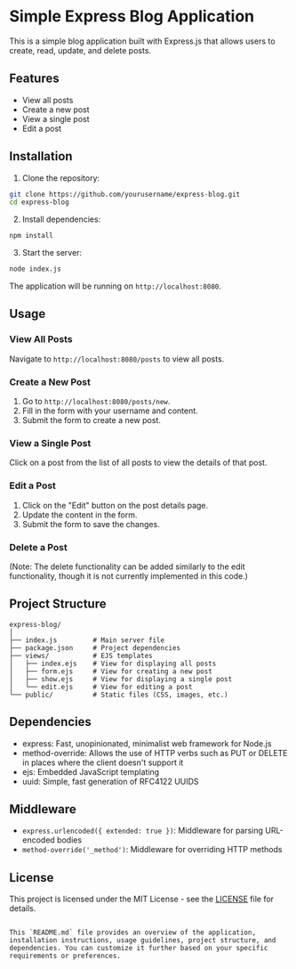 # Simple Express Blog Application

This is a simple blog application built with Express.js that allows users to create, read, update, and delete posts.

## Features

- View all posts
- Create a new post
- View a single post
- Edit a post


## Installation

1. Clone the repository:

```bash
git clone https://github.com/yourusername/express-blog.git
cd express-blog
```

2. Install dependencies:

```bash
npm install
```

3. Start the server:

```bash
node index.js
```

The application will be running on `http://localhost:8080`.

## Usage

### View All Posts

Navigate to `http://localhost:8080/posts` to view all posts.

### Create a New Post

1. Go to `http://localhost:8080/posts/new`.
2. Fill in the form with your username and content.
3. Submit the form to create a new post.

### View a Single Post

Click on a post from the list of all posts to view the details of that post.

### Edit a Post

1. Click on the "Edit" button on the post details page.
2. Update the content in the form.
3. Submit the form to save the changes.

### Delete a Post

(Note: The delete functionality can be added similarly to the edit functionality, though it is not currently implemented in this code.)

## Project Structure

```
express-blog/
│
├── index.js         # Main server file
├── package.json     # Project dependencies
├── views/           # EJS templates
│   ├── index.ejs    # View for displaying all posts
│   ├── form.ejs     # View for creating a new post
│   ├── show.ejs     # View for displaying a single post
│   └── edit.ejs     # View for editing a post
└── public/          # Static files (CSS, images, etc.)
```

## Dependencies

- express: Fast, unopinionated, minimalist web framework for Node.js
- method-override: Allows the use of HTTP verbs such as PUT or DELETE in places where the client doesn't support it
- ejs: Embedded JavaScript templating
- uuid: Simple, fast generation of RFC4122 UUIDS

## Middleware

- `express.urlencoded({ extended: true })`: Middleware for parsing URL-encoded bodies
- `method-override('_method')`: Middleware for overriding HTTP methods

## License

This project is licensed under the MIT License - see the [LICENSE](LICENSE) file for details.
```

This `README.md` file provides an overview of the application, installation instructions, usage guidelines, project structure, and dependencies. You can customize it further based on your specific requirements or preferences.
